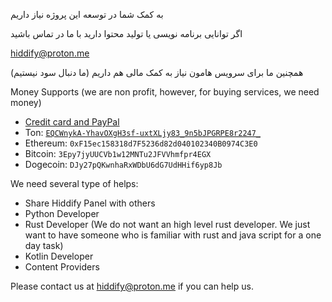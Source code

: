 به کمک شما در توسعه این پروژه نیاز داریم

اگر توانایی برنامه نویسی یا تولید محتوا دارید با ما در تماس باشید

hiddify@proton.me

همچنین ما برای سرویس هامون نیاز به کمک مالی هم داریم (ما دنبال سود نیستیم)

Money Supports (we are non profit, however, for buying services, we need money)
  - [Credit card and PayPal](https://opencollective.com/hiddify/contribute/backer-50556/checkout?interval=month&amount=25)
  - Ton: [`EQCWnykA-YhavOXgH3sf-uxtXLjy83_9n5bJPGRPE8r2247_`](https://tonwhales.com/explorer/address/UQBcMO1OFsfEMZL3PfJpGGVjOan0Dz-eaBdqSaaWicazYT2b)
  - Ethereum: `0xF15ec158318d7F5236d82d040102340B0974C3E0`
  - Bitcoin: `3Epy7jyUUCVb1w12MNTu2JFVVhmfpr4EGX`
  - Dogecoin: `DJy27pQKwnhaRxWDbU6dG7UdHHif6yp8Jb`


We need several type of helps:
- Share Hiddify Panel with others
- Python Developer
- Rust Developer (We do not want an high level rust developer. We just want to have someone who is familiar with rust and java script for a one day task)
- Kotlin Developer
- Content Providers

Please contact us at hiddify@proton.me if you can help us.